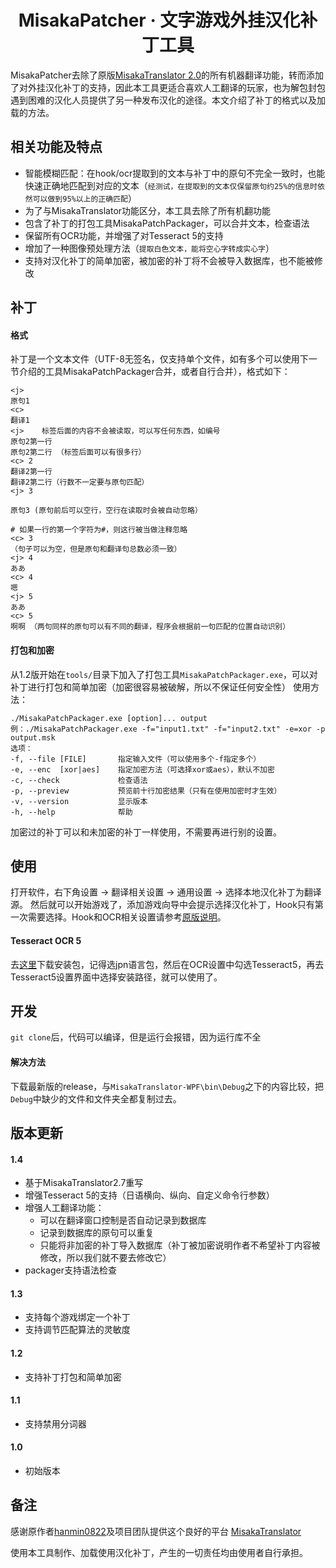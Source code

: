 <h1 align="center">
  MisakaPatcher · 文字游戏外挂汉化补丁工具
  <br>
</h1>


MisakaPatcher去除了原版[MisakaTranslator 2.0](/README_ORIGINAL.md)的所有机器翻译功能，转而添加了对外挂汉化补丁的支持，因此本工具更适合喜欢人工翻译的玩家，也为解包封包遇到困难的汉化人员提供了另一种发布汉化的途径。本文介绍了补丁的格式以及加载的方法。

## 相关功能及特点
* 智能模糊匹配：在hook/ocr提取到的文本与补丁中的原句不完全一致时，也能快速正确地匹配到对应的文本（`经测试，在提取到的文本仅保留原句约25%的信息时依然可以做到95%以上的正确匹配`）
* 为了与MisakaTranslator功能区分，本工具去除了所有机翻功能
* 包含了补丁的打包工具MisakaPatchPackager，可以合并文本，检查语法
* 保留所有OCR功能，并增强了对Tesseract 5的支持
* 增加了一种图像预处理方法（`提取白色文本，能将空心字转成实心字`）
* 支持对汉化补丁的简单加密，被加密的补丁将不会被导入数据库，也不能被修改

## 补丁
#### 格式
补丁是一个文本文件（UTF-8无签名，仅支持单个文件，如有多个可以使用下一节介绍的工具MisakaPatchPackager合并，或者自行合并），格式如下：
```
<j>
原句1
<c>
翻译1
<j>    标签后面的内容不会被读取，可以写任何东西，如编号
原句2第一行
原句2第二行 （标签后面可以有很多行）
<c> 2
翻译2第一行
翻译2第二行（行数不一定要与原句匹配）
<j> 3

原句3 (原句前后可以空行，空行在读取时会被自动忽略）

# 如果一行的第一个字符为#，则这行被当做注释忽略
<c> 3 
（句子可以为空，但是原句和翻译句总数必须一致）
<j> 4
ああ
<c> 4
嗯
<j> 5
ああ
<c> 5
啊啊 （两句同样的原句可以有不同的翻译，程序会根据前一句匹配的位置自动识别）
```

#### 打包和加密
从1.2版开始在`tools/`目录下加入了打包工具`MisakaPatchPackager.exe`，可以对补丁进行打包和简单加密（加密很容易被破解，所以不保证任何安全性）
使用方法：
```
./MisakaPatchPackager.exe [option]... output
例：./MisakaPatchPackager.exe -f="input1.txt" -f="input2.txt" -e=xor -p output.msk
选项：
-f, --file [FILE]       指定输入文件（可以使用多个-f指定多个）
-e, --enc  [xor|aes]    指定加密方法（可选择xor或aes），默认不加密
-c, --check             检查语法
-p, --preview           预览前十行加密结果（只有在使用加密时才生效）
-v, --version           显示版本
-h, --help              帮助
```
加密过的补丁可以和未加密的补丁一样使用，不需要再进行别的设置。

## 使用
打开软件，右下角设置 -> 翻译相关设置 -> 通用设置 -> 选择本地汉化补丁为翻译源。
然后就可以开始游戏了，添加游戏向导中会提示选择汉化补丁，Hook只有第一次需要选择。Hook和OCR相关设置请参考[原版说明](/README_ORIGINAL.md)。

#### Tesseract OCR 5

去[这里](https://github.com/UB-Mannheim/tesseract/wiki)下载安装包，记得选jpn语言包，然后在OCR设置中勾选Tesseract5，再去Tesseract5设置界面中选择安装路径，就可以使用了。

## 开发
`git clone`后，代码可以编译，但是运行会报错，因为运行库不全
#### 解决方法
下载最新版的release，与`MisakaTranslator-WPF\bin\Debug`之下的内容比较，把`Debug`中缺少的文件和文件夹全都复制过去。

## 版本更新
#### 1.4
- 基于MisakaTranslator2.7重写
- 增强Tesseract 5的支持（日语横向、纵向、自定义命令行参数）
- 增强人工翻译功能：
  - 可以在翻译窗口控制是否自动记录到数据库
  - 记录到数据库的原句可以重复
  - 只能将非加密的补丁导入数据库（补丁被加密说明作者不希望补丁内容被修改，所以我们就不要去修改它）
- packager支持语法检查

#### 1.3
- 支持每个游戏绑定一个补丁
- 支持调节匹配算法的灵敏度

#### 1.2 
- 支持补丁打包和简单加密

#### 1.1
- 支持禁用分词器

#### 1.0
- 初始版本

## 备注

感谢原作者[hanmin0822](https://github.com/hanmin0822/MisakaTranslator)及项目团队提供这个良好的平台
[MisakaTranslator](https://github.com/hanmin0822/MisakaTranslator)

使用本工具制作、加载使用汉化补丁，产生的一切责任均由使用者自行承担。



